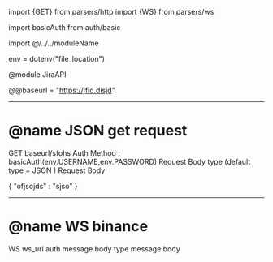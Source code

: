 
import {GET} from parsers/http
import {WS} from parsers/ws

import basicAuth from auth/basic

import @/../../moduleName

env = dotenv("file_location")

@module JiraAPI 

@@baseurl = "https://jfid.disjd"

---
# @name JSON get request

GET baseurl/sfohs 
Auth Method : basicAuth(env.USERNAME,env.PASSWORD)
Request Body type (default type = JSON )
Request Body 

{
    "ofjsojds" : "sjso"
}

---
# @name WS binance

WS ws_url
auth 
message body type
message body


